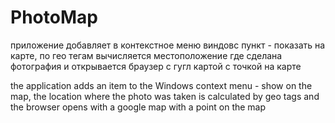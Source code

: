 # PhotoMap

приложение добавляет в контекстное меню виндовс пункт - показать на карте, 
по гео тегам вычисляется местоположение где сделана фотография и открывается браузер с гугл картой с точкой на карте

the application adds an item to the Windows context menu - show on the map, 
the location where the photo was taken is calculated by geo tags and the browser opens with a google map with a point on the map

